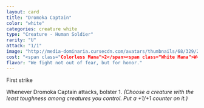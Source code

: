 ```yaml
---
layout: card
title: "Dromoka Captain"
color: "white"
categories: creature white
type: "Creature - Human Soldier"
rarity: "U"
attack: "1/1"
image: "http://media-dominaria.cursecdn.com/avatars/thumbnails/68/329/200/283/635618412850056615.png"
cost: "<span class="Colorless Mana">2</span><span class="White Mana">W</span>"
flavor: "We fight not out of fear, but for honor."
---
```


First strike

Whenever Dromoka Captain attacks, bolster 1. <em>(Choose a creature with the least toughness among creatures you control. Put a +1/+1 counter on it.)</em>
